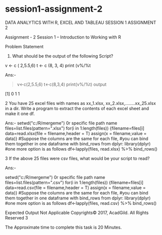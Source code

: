 # session1-assignment-2
DATA ANALYTICS WITH R, EXCEL AND TABLEAU SESSION 1 ASSIGNMENT 2

 Assignment - 2 
Session 1 – Introduction to Working with R 


Problem Statement 
1. What should be the output of the following Script? 

v <- c ( 2,5.5,6) 
t <- c (8, 3, 4)
print (v%/%t

Ans:-

> v<-c(2,5.5,6)
> t<-c(8,3,4)
> print(v%/%t)
output

[1] 0 1 1


2 You have 25 excel files with names as xx_1.xlsx, xx_2.xlsx,........xx_25.xlsx in a dir.
Write a program to extract the contents of each excel sheet and make it one df.


Ans:-
	setwd("c:/R/mergeme") 0r specific file path name
files=list.files(pattern=".xlsx")
for(i in 1:length(files))
{filename=files[i]
  data=read.xlsx(file = filename,header = T)
  assign(x = filename,value = data)}
#Suppose the columns are the same for each file, 
#you can bind them together in one dataframe with bind_rows from dplyr:
library(dplyr)
#one more option is as follows
df<-lapply(files, read.xlsx) %>% bind_rows()


3 If the above 25 files were csv files, what would be your script to read?



Ans:-

setwd("c:/R/mergeme") 0r specific file path name
files=list.files(pattern=".csv")
for(i in 1:length(files))
{filename=files[i]
  data=read.csv(file = filename,header = T)
  assign(x = filename,value = data)}
#Suppose the columns are the same for each file, 
#you can bind them together in one dataframe with bind_rows from dplyr:
library(dplyr)
#one more option is as follows
df<-lapply(files, read.csv) %>% bind_rows()


 	
Expected Output 
Not Applicable Copyrights© 2017, AcadGild. All Rights Reserved 3 

The Approximate time to complete this task is 20 Minutes.


